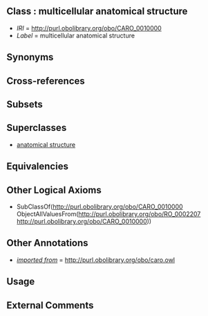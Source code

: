 
## Class : multicellular anatomical structure

 * *IRI* = http://purl.obolibrary.org/obo/CARO_0010000
 * *Label* = multicellular anatomical structure

## Synonyms


## Cross-references


## Subsets


## Superclasses

 * [anatomical structure](../../CARO/03/CARO_0000003.md)

## Equivalencies


## Other Logical Axioms

 * SubClassOf(<http://purl.obolibrary.org/obo/CARO_0010000> ObjectAllValuesFrom(<http://purl.obolibrary.org/obo/RO_0002207> <http://purl.obolibrary.org/obo/CARO_0010000>))

## Other Annotations

 * *[imported from](../../IAO/12/IAO_0000412.md)* = http://purl.obolibrary.org/obo/caro.owl

## Usage


## External Comments

